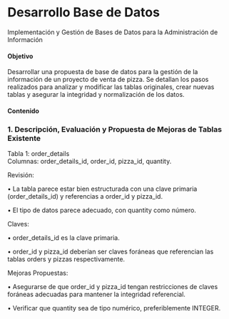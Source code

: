 # Desarrollo Base de Datos 
Implementación y Gestión de Bases de Datos para la Administración de Información


#### Objetivo 
Desarrollar una propuesta de base de datos para la gestión de la información de un proyecto de venta de pizza. Se detallan los pasos realizados para analizar y modificar las tablas originales, crear nuevas tablas y asegurar la integridad y normalización de los datos.

#### Contenido 


### 1. Descripción, Evaluación  y Propuesta de Mejoras de Tablas Existente 
Tabla 1: order_details   
Columnas: order_details_id, order_id, pizza_id, quantity.

Revisión:

•	La tabla parece estar bien estructurada con una clave primaria (order_details_id) y referencias a order_id y pizza_id.

•	El tipo de datos parece adecuado, con quantity como número.

Claves:

•  order_details_id es la clave primaria.

•  order_id y pizza_id deberían ser claves foráneas que referencian las tablas orders y pizzas respectivamente.

Mejoras Propuestas:

•  Asegurarse de que order_id y pizza_id tengan restricciones de claves foráneas adecuadas para mantener la integridad referencial.

•  Verificar que quantity sea de tipo numérico, preferiblemente INTEGER.


